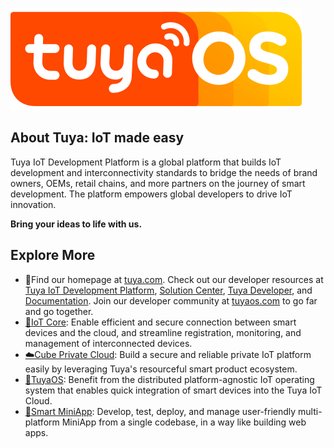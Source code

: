 [![](./site_logo.png)](https://tuyaos.com)

## About Tuya: IoT made easy

Tuya IoT Development Platform is a global platform that builds IoT development and interconnectivity standards to bridge the needs of brand owners, OEMs, retail chains, and more partners on the journey of smart development. The platform empowers global developers to drive IoT innovation.

**Bring your ideas to life with us.**

## Explore More

* 🏡Find our homepage at  [tuya.com](https://tuya.com). Check out our developer resources at [Tuya IoT Development Platform](https://iot.tuya.com/), [Solution Center](https://solution.tuya.com/), [Tuya Developer](https://developer.tuya.com/en), and [Documentation](https://developer.tuya.com/docs). Join our developer community at [tuyaos.com](https://tuyaos.com) to go far and go together.
* [🔋IoT Core](https://developer.tuya.com/en/iot-core): Enable efficient and secure connection between smart devices and the cloud, and streamline registration, monitoring, and management of interconnected devices.
* [☁️Cube Private Cloud](https://www.tuya.com/solution/cube): Build a secure and reliable private IoT platform easily by leveraging Tuya's resourceful smart product ecosystem.
* [🚀TuyaOS](https://developer.tuya.com/en/tuyaos): Benefit from the distributed platform-agnostic IoT operating system that enables quick integration of smart devices into the Tuya IoT Cloud.
* [🧩Smart MiniApp](https://developer.tuya.com/miniapp/): Develop, test, deploy, and manage user-friendly multi-platform MiniApp from a single codebase, in a way like building web apps.
